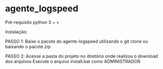 # agente_logspeed

Pré-requisito
	python 3 ~ >


Instalação:

PASSO 1:
	Baixe o pacote do agente-logspeed utilizando o git clone ou baixando o pacote.zip


PASSO 2:
	Acesse a pasta do projeto no diretório onde realizou o download dos arquivos
  Execute o arquivo install.bat como ADMINISTRADOR
